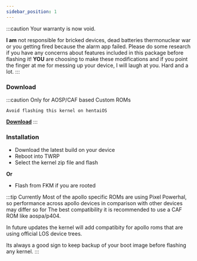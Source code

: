 ```yaml
---
sidebar_position: 1
---
```

:::caution
Your warranty is now void.

**I am** not responsible for bricked devices, dead batteries
thermonuclear war or you getting fired because the alarm app failed. Please
do some research if you have any concerns about features included in this package
before flashing it! **YOU** are choosing to make these modifications and if
you point the finger at me for messing up your device, I will laugh at you. Hard and a lot.
:::

### Download
:::caution
Only for AOSP/CAF based Custom ROMs

`Avoid flashing this kernel on hentaiOS`

[**Download**](https://github.com/UtsavBalar1231/kernel_xiaomi_sm8250/releases/tag/0.3.t)
:::

### Installation
- Download the latest build on your device
- Reboot into TWRP
- Select the kernel zip file and flash

**Or**
- Flash from FKM if you are rooted

:::tip
Currently Most of the apollo specific ROMs are using Pixel Powerhal, so performance across apollo devices in comparison with other devices may differ
so for The best compatibility it is recommended to use a CAF ROM like aospa/p404.

In future updates the kernel will add compatibity for apollo roms that are using official LOS device trees.

Its always a good sign to keep backup of your boot image before flashing any kernel.
:::
